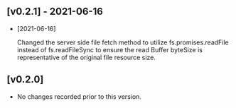 ## [v0.2.1] - 2021-06-16 

- [2021-06-16]

    Changed the server side file fetch method to utilize fs.promises.readFile instead of fs.readFileSync to ensure the read Buffer byteSize is representative of the original file resource size.

## [v0.2.0] 

- No changes recorded prior to this version.